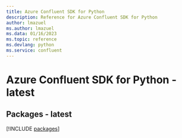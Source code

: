 ```yaml
---
title: Azure Confluent SDK for Python
description: Reference for Azure Confluent SDK for Python
author: lmazuel
ms.author: lmazuel
ms.data: 01/16/2023
ms.topic: reference
ms.devlang: python
ms.service: confluent
---
```

# Azure Confluent SDK for Python - latest
## Packages - latest
[!INCLUDE [packages](confluent-index.md)]